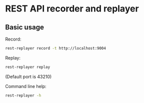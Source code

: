 # REST API recorder and replayer

## Basic usage

Record:

```bash
rest-replayer record -t http://localhost:9004
```

Replay:

```bash
rest-replayer replay
```

(Default port is 43210)

Command line help:

```bash
rest-replayer -h
```
